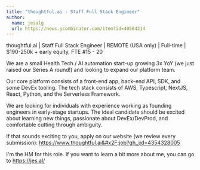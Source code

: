```yaml
---
title: "thoughtful.ai : Staff Full Stack Engineer"
author:
  name: jesalg
  url: https://news.ycombinator.com/item?id=40564214
---
```

thoughtful.ai | Staff Full Stack Engineer | REMOTE (USA only) | Full-time | $190-250k + early equity, FTE #15 - 20

We are a small Health Tech &#x2F; AI automation start-up growing 3x YoY (we just raised our Series A round!) and looking to expand our platform team.

Our core platform consists of a front-end app, back-end API, SDK, and some DevEx tooling. The tech stack consists of AWS, Typescript, NextJS, React, Python, and the Serverless Framework.

We are looking for individuals with experience working as founding engineers in early-stage startups. The ideal candidate should be excited about learning new things, passionate about DevEx&#x2F;DevProd, and comfortable cutting through ambiguity.

If that sounds exciting to you, apply on our website (we review every submission): <a href="https:&#x2F;&#x2F;www.thoughtful.ai&#x2F;job?gh_jid=4354328005" rel="nofollow">https:&#x2F;&#x2F;www.thoughtful.ai&#x2F;job?gh_jid=4354328005</a>

I&#x27;m the HM for this role. If you want to learn a bit more about me, you can go to <a href="https:&#x2F;&#x2F;jes.al&#x2F;" rel="nofollow">https:&#x2F;&#x2F;jes.al&#x2F;</a>
